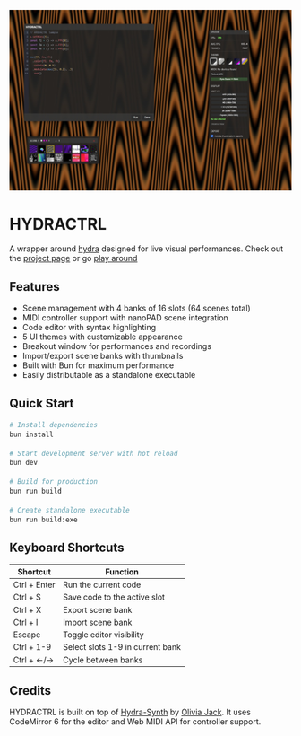 ![HYDRACTRL screenshot](./docs/assets/hydractrl-preview.jpg)

# HYDRACTRL



A wrapper around [hydra](https://hydra.ojack.xyz/) designed for live visual performances.
Check out the [project page](https://dxviie.github.io/HYDRACTRL/) or go [play around](https://hydractrl.d17e.dev)

## Features

- Scene management with 4 banks of 16 slots (64 scenes total)
- MIDI controller support with nanoPAD scene integration
- Code editor with syntax highlighting
- 5 UI themes with customizable appearance
- Breakout window for performances and recordings
- Import/export scene banks with thumbnails
- Built with Bun for maximum performance
- Easily distributable as a standalone executable

## Quick Start

```bash
# Install dependencies
bun install

# Start development server with hot reload
bun dev

# Build for production
bun run build

# Create standalone executable
bun run build:exe
```

## Keyboard Shortcuts

| Shortcut | Function |
|----------|----------|
| Ctrl + Enter | Run the current code |
| Ctrl + S | Save code to the active slot |
| Ctrl + X | Export scene bank |
| Ctrl + I | Import scene bank |
| Escape | Toggle editor visibility |
| Ctrl + 1-9 | Select slots 1-9 in current bank |
| Ctrl + ←/→ | Cycle between banks |

## Credits

HYDRACTRL is built on top of [Hydra-Synth](https://hydra.ojack.xyz/) by [Olivia Jack](https://ojack.xyz/). It uses CodeMirror 6 for the editor and Web MIDI API for controller support.